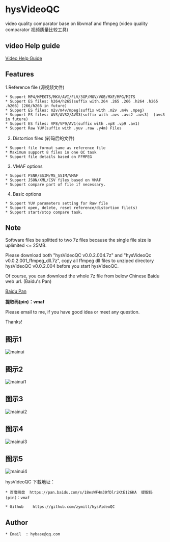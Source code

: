 # hysVideoQC

video quality comparator base on libvmaf and ffmpeg
 (video quality comparator 视频质量比较工具) 

## video Help guide

[Video Help Guide](https://www.zhihu.com/zvideo/1547348112431271936)

## Features

1.Reference file (源视频文件)
```
* Support MP4/MPEGTS/MKV/AVI/FLV/3GP/MOV/VOB/MXF/MPG/M2TS
* Support ES files: h264/h265(suffix with.264 .265 .266 .h264 .h265 .h266) (266/h266 in future)
* Support ES files: m2v/m4v/mpeg(suffix with .m2v .m4v .mpeg)
* Support ES files: AVS/AVS2/AVS3(suffix with .avs .avs2 .avs3)  (avs3 in future) 
* Support ES files: VP8/VP9/AV1(suffix with .vp8 .vp9 .av1)
* Support Raw YUV(suffix with .yuv .raw .y4m) Files
```

2. Distortion files (转码后的文件)
```
* Support file format same as reference file
* Maximum support 8 files in one QC task
* Support file details based on FFMPEG
```
3. VMAF options
```
* Support PSNR/SSIM/MS_SSIM/VMAF
* Support JSON/XML/CSV files based on VMAF 
* Support compare part of file if necessary.
```
4. Basic options
```
* Support YUV parameters setting for Raw file
* Support open, delete, reset reference/distortion file(s)
* Support start/stop compare task.
```

## Note

Software files be splitted to two 7z files because the single file size is uplimited <= 25MB.

Please download both "hysVideoQC v0.0.2.004.7z" and "hysVideoQc v0.0.2.001_ffmpeg_dll.7z", copy all ffmpeg dll files to unziped directory hysVideoQC v0.0.2.004 before you start hysVideoQC.

Of course, you can download the whole 7z file from below Chinese Baidu web url. (Baidu's Pan)

[Baidu Pan](https://pan.baidu.com/s/18esWF4m30fDlriKtE126KA) 

**提取码(pin)：vmaf**

Please email to me, if you have good idea or meet any question.

Thanks!


## 图示1
![mainui](https://user-images.githubusercontent.com/18504455/233099874-25f17238-fb97-433a-b023-f7d077008842.png)

## 图示2
![mainui1](https://user-images.githubusercontent.com/18504455/233099939-d2084e2e-9796-47a9-a73a-82915d517739.png)

## 图示3
![mainui2](https://user-images.githubusercontent.com/18504455/233100052-ad1e1bee-75a3-497b-924d-b4f7eda7d01a.png)

## 图示4
![mainui3](https://user-images.githubusercontent.com/18504455/233100161-54bed100-b70b-4b5f-b1e8-d442bf3cd4b8.png)

## 图示5
![mainui4](https://user-images.githubusercontent.com/18504455/233100280-ebc0cdbf-dce5-4d29-b886-15b53ece1a9f.png)


hysVideoQC 下载地址：

	* 百度网盘  https://pan.baidu.com/s/18esWF4m30fDlriKtE126KA  提取码(pin)：vmaf
	
	* Github    https://github.com/zymill/hysVideoQC


## Author

	* Email  : hybase@qq.com

